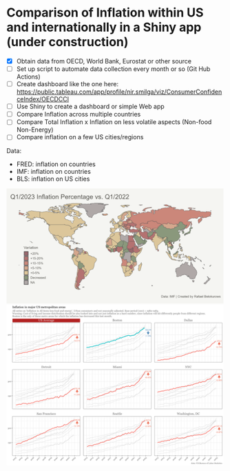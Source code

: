 # Comparison of Inflation within US and internationally in a Shiny app (under construction)

- [x] Obtain data from OECD, World Bank, Eurostat or other source
- [ ] Set up script to automate data collection every month or so (Git Hub Actions)
- [ ] Create dashboard like the one here:
https://public.tableau.com/app/profile/nir.smilga/viz/ConsumerConfidenceIndex/OECDCCI
- [ ] Use Shiny to create a dashboard or simple Web app
- [ ] Compare Inflation across multiple countries
- [ ] Compare Total Inflation x Inflation on less volatile aspects (Non-food Non-Energy)
- [ ] Compare inflation on a few US cities/regions

Data:

* FRED: inflation on countries
* IMF: inflation on countries
* BLS: inflation on US cities

![image](/map2.png)
![image](/plot2.png)


